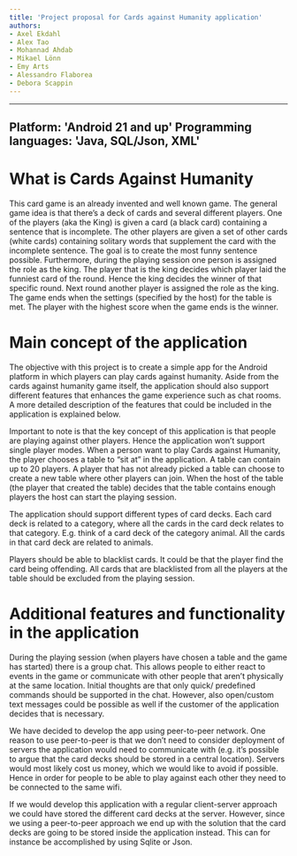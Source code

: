 ```yaml
---
title: 'Project proposal for Cards against Humanity application'
authors: 
- Axel Ekdahl
- Alex Tao
- Mohannad Ahdab
- Mikael Lönn
- Emy Arts
- Alessandro Flaborea
- Debora Scappin
---
```


---
Platform: 'Android 21 and up'
Programming languages: 'Java, SQL/Json, XML'
---

# What is Cards Against Humanity
This card game is an already invented and well known game. The general game idea is that there’s a deck of cards and several different players. One of the players (aka the King) is given a card (a black card) containing a sentence that is incomplete. The other players are given a set of other cards (white cards) containing solitary words that supplement the card with the incomplete sentence. The goal is to create the most funny sentence possible. Furthermore, during the playing session one person is assigned the role as the king. The player that is the king decides which player laid the funniest card of the round. Hence the king decides the winner of that specific round. Next round another player is assigned the role as the king. The game ends when the settings (specified by the host) for the table is met. The player with the highest score when the game ends is the winner.

# Main concept of the application
The objective with this project is to create a simple app for the Android platform in which players can play cards against humanity. Aside from the cards against humanity game itself, the application should also support different features that enhances the game experience such as chat rooms. A more detailed description of the features that could be included in the application is explained below.

Important to note is that the key concept of this application is that people are playing against other players. Hence the application won’t support single player modes. When a person want to play Cards against Humanity, the player chooses a table to “sit at” in the application. A table can contain up to 20 players. A player that has not already picked a table can choose to create a new table where other players can join. When the host of the table (the player that created the table) decides that the table contains enough players the host can start the playing session. 

The application should support different types of card decks. Each card deck is related to a category, where all the cards in the card deck relates to that category. E.g. think of a card deck of the category animal. All the cards in that card deck are related to animals.  

Players should be able to blacklist cards. It could be that the player find the card being offending. All cards that are blacklisted from all the players at the table should be excluded from the playing session. 

# Additional features and functionality in the application
During the playing session (when players have chosen a table and the game has started) there is a group chat. This allows people to either react to events in the game or communicate with other people that aren’t physically at the same location. Initial thoughts are that only quick/ predefined commands should be supported in the chat. However, also open/custom text messages could be possible as well if the customer of the application decides that is necessary. 

We have decided to develop the app using peer-to-peer network. One reason to use peer-to-peer is that we don’t need to consider deployment of servers the application would need to communicate with (e.g. it’s possible to argue that the card decks should be stored in a central location). Servers would most likely cost us money, which we would like to avoid if possible. Hence in order for people to be able to play against each other they need to be connected to the same wifi. 

If we would develop this application with a regular client-server approach we could have stored the different card decks at the server. However, since we using a peer-to-peer approach we end up with the solution that the card decks are going to be stored inside the application instead. This can for instance be accomplished by using Sqlite or Json. 
